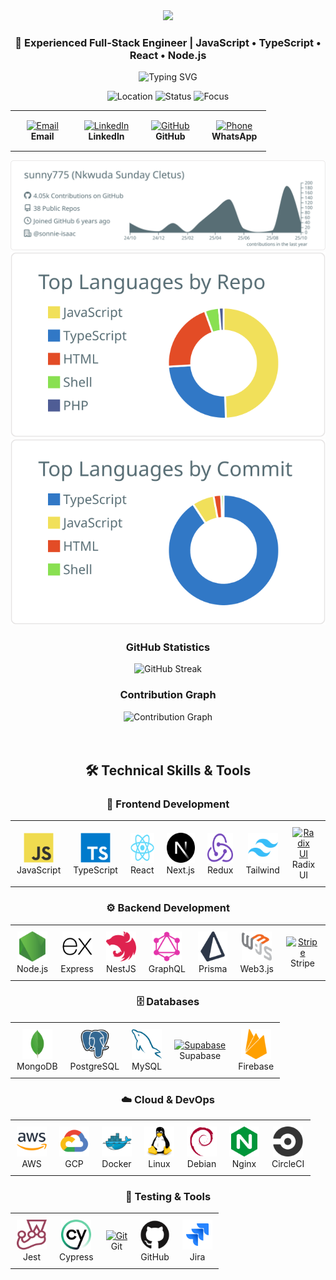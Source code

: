 <div align="center">
  
<img src="https://capsule-render.vercel.app/api?type=waving&height=300&color=eeeeee&text=👋%20Hi,%20I'm%20Sunday%20Nkwuda&fontSize=50&descAlign=66&descAlignY=66"/>

### 🚀 Experienced Full-Stack Engineer | JavaScript • TypeScript • React • Node.js

<p align="center">
  <img src="https://readme-typing-svg.herokuapp.com?font=Fira+Code&weight=600&size=28&duration=3000&pause=1000&color=0077B5&center=true&vCenter=true&width=1000&lines=Full-Stack+Engineer+%7C+AI+Innovator;React+%2B+Node.js+%2B+TypeScript+Expert;Building+AI-Powered+Applications;Open+Source+Contributor;Crafting+Scalable%2C+High-Performance+Solutions;6%2B+Years+Building+for+Global+Clients" alt="Typing SVG" />
</p>

<div align="center">
  <img src="https://img.shields.io/badge/📍_Location-Lagos,_Nigeria_(UTC+1)-blue?style=for-the-badge&labelColor=000000" alt="Location"/>
  <img src="https://img.shields.io/badge/💼_Status-Available_for_Projects-brightgreen?style=for-the-badge&labelColor=000000" alt="Status"/>
  <img src="https://img.shields.io/badge/🎯_Focus-Full--Stack_Development-orange?style=for-the-badge&labelColor=000000" alt="Focus"/>
</div>

<table>
  <tr>
    <td align="center" width="25%" style="padding: 15px;">
      <a href="mailto:scletus40@gmail.com">
        <img src="https://img.shields.io/badge/Email-D14836?style=for-the-badge&logo=gmail&logoColor=white" alt="Email" />
      </a>
      <br><strong>Email</strong>
    </td>
    <td align="center" width="25%" style="padding: 15px;">
      <a href="https://linkedin.com/in/sunday">
        <img src="https://img.shields.io/badge/LinkedIn-0077B5?style=for-the-badge&logo=linkedin&logoColor=white" alt="LinkedIn" />
      </a>
      <br><strong>LinkedIn</strong>
    </td>
    <td align="center" width="25%" style="padding: 15px;">
      <a href="https://github.com/sunny775">
        <img src="https://img.shields.io/badge/GitHub-100000?style=for-the-badge&logo=github&logoColor=white" alt="GitHub" />
      </a>
      <br><strong>GitHub</strong>
    </td>
    <td align="center" width="25%" style="padding: 15px;">
      <a href="https://api.whatsapp.com/send?phone=2347069746873">
        <img src="https://img.shields.io/badge/Phone-25D366?style=for-the-badge&logo=whatsapp&logoColor=white" alt="Phone" />
      </a>
      <br><strong>WhatsApp</strong>
    </td>
  </tr>
</table>
</div>


<p  align="center">
  <img src="https://raw.githubusercontent.com/sunny775/sunny775/main/profile-summary-card-output/default/0-profile-details.svg" alt="github stats"></br>
  <img src="https://raw.githubusercontent.com/sunny775/sunny775/main/profile-summary-card-output/default/1-repos-per-language.svg">
  <img src="https://raw.githubusercontent.com/sunny775/sunny775/main/profile-summary-card-output/default/2-most-commit-language.svg"></br>
</p>



<div align="center">

### GitHub Statistics
<img src="https://github-readme-streak-stats.herokuapp.com/?user=sunny775" alt="GitHub Streak" width="48%"/>

### Contribution Graph
<img src="https://github-readme-activity-graph.vercel.app/graph?username=sunny775&theme=github-light" alt="Contribution Graph"/>


</div>

<br />
<br />
<div align="center">

## 🛠️ Technical Skills & Tools

<div align="center">

### 🎨 Frontend Development
<table>
  <tr>
    <td align="center" style="padding: 10px;">
      <a href="https://developer.mozilla.org/en-US/docs/Web/JavaScript" target="_blank">
        <img src="https://raw.githubusercontent.com/devicons/devicon/master/icons/javascript/javascript-original.svg" width="48" height="48" alt="JavaScript" />
      </a>
      <br>JavaScript
    </td>
    <td align="center" style="padding: 10px;">
      <a href="https://www.typescriptlang.org/" target="_blank">
        <img src="https://raw.githubusercontent.com/devicons/devicon/master/icons/typescript/typescript-original.svg" width="48" height="48" alt="TypeScript" />
      </a>
      <br>TypeScript
    </td>
    <td align="center" style="padding: 10px;">
      <a href="https://react.dev/" target="_blank">  
        <img src="https://raw.githubusercontent.com/devicons/devicon/master/icons/react/react-original.svg" width="48" height="48" alt="React" />
      </a>
      <br>React
    </td>
    <td align="center" style="padding: 10px;">
      <a href="https://nextjs.org/" target="_blank">  
        <img src="https://raw.githubusercontent.com/devicons/devicon/master/icons/nextjs/nextjs-original.svg" width="48" height="48" alt="Next.js" />
      </a>
      <br>Next.js
    </td>
    <td align="center" style="padding: 10px;">
      <a href="https://redux.js.org/" target="_blank">
        <img src="https://raw.githubusercontent.com/devicons/devicon/master/icons/redux/redux-original.svg" width="48" height="48" alt="Redux" />
      </a>
      <br>Redux
    </td>
    <td align="center" style="padding: 10px;">
      <a href="https://tailwindcss.com/" target="_blank">          
        <img src="https://raw.githubusercontent.com/devicons/devicon/master/icons/tailwindcss/tailwindcss-original.svg" width="48" height="48" alt="Tailwind CSS" />
      </a>
      <br>Tailwind
    </td>
    <td align="center" style="padding: 10px;">
      <a href="https://www.radix-ui.com/" target="_blank">
        <img src="https://cdn.worldvectorlogo.com/logos/radix-ui.svg" width="48" height="48" alt="Radix UI" />
      </a>
      <br>Radix UI
    </td>
    <td align="center" style="padding: 10px;">
      <a href="https://storybook.js.org/" target="_blank">
        <img src="https://raw.githubusercontent.com/devicons/devicon/master/icons/storybook/storybook-original.svg" width="48" height="48" alt="Storybook" />
      </a>
      <br>Storybook
    </td>
  </tr>
</table>

### ⚙️ Backend Development
<table>
  <tr>
    <td align="center" style="padding: 10px;">
      <a href="https://nodejs.org/" target="_blank">  
        <img src="https://raw.githubusercontent.com/devicons/devicon/master/icons/nodejs/nodejs-original.svg" width="48" height="48" alt="Node.js" />
      </a>
      <br>Node.js
    </td>
    <td align="center" style="padding: 10px;">
      <a href="https://expressjs.com/" target="_blank">  
        <img src="https://raw.githubusercontent.com/devicons/devicon/master/icons/express/express-original.svg" width="48" height="48" alt="Express" />
      </a>
      <br>Express
    </td>
    <td align="center" style="padding: 10px;">
      <a href="https://nestjs.com/" target="_blank">    
        <img src="https://raw.githubusercontent.com/devicons/devicon/master/icons/nestjs/nestjs-original.svg" width="48" height="48" alt="NestJS" />
      </a>
      <br>NestJS
    </td>
    <td align="center" style="padding: 10px;">
      <a href="https://graphql.org/" target="_blank">
        <img src="https://raw.githubusercontent.com/devicons/devicon/master/icons/graphql/graphql-plain.svg" width="48" height="48" alt="GraphQL" />
      </a>
      <br>GraphQL
    </td>
    <td align="center" style="padding: 10px;">
      <a href="https://www.prisma.io/" target="_blank">
        <img src="https://raw.githubusercontent.com/devicons/devicon/master/icons/prisma/prisma-original.svg" width="48" height="48" alt="Prisma" />
      </a>
      <br>Prisma
    </td>
    <td align="center" style="padding: 10px;">
      <a href="https://web3js.readthedocs.io/" target="_blank">
        <img src="https://raw.githubusercontent.com/devicons/devicon/master/icons/web3js/web3js-original.svg" width="48" height="48" alt="Web3.js" />
      </a>
      <br>Web3.js
    </td>
    <td align="center" style="padding: 10px;">
      <a href="https://stripe.com/" target="_blank">
        <img src="https://www.vectorlogo.zone/logos/stripe/stripe-icon.svg" width="48" height="48" alt="Stripe" />
      </a>
      <br>Stripe
    </td>
  </tr>
</table>

### 🗄️ Databases
<table>
  <tr>
    <td align="center" style="padding: 10px;">
      <a href="https://www.mongodb.com/" target="_blank">
        <img src="https://raw.githubusercontent.com/devicons/devicon/master/icons/mongodb/mongodb-original.svg" width="48" height="48" alt="MongoDB" />
      </a>
      <br>MongoDB
    </td>
    <td align="center" style="padding: 10px;">
      <a href="https://www.postgresql.org/" target="_blank">
        <img src="https://raw.githubusercontent.com/devicons/devicon/master/icons/postgresql/postgresql-original.svg" width="48" height="48" alt="PostgreSQL" />
      </a>
      <br>PostgreSQL
    </td>
    <td align="center" style="padding: 10px;">
      <a href="https://www.mysql.com/" target="_blank">
        <img src="https://raw.githubusercontent.com/devicons/devicon/master/icons/mysql/mysql-original.svg" width="48" height="48" alt="MySQL" />
      </a>
      <br>MySQL
    </td>
    <td align="center" style="padding: 10px;">
      <a href="https://supabase.com/" target="_blank">
        <img src="https://www.vectorlogo.zone/logos/supabase/supabase-icon.svg" width="48" height="48" alt="Supabase" />
      </a>
      <br>Supabase
    </td>
    <td align="center" style="padding: 10px;">
      <a href="https://firebase.google.com/" target="_blank">
        <img src="https://raw.githubusercontent.com/devicons/devicon/master/icons/firebase/firebase-plain.svg" width="48" height="48" alt="Firebase" />
      </a>
      <br>Firebase
    </td>
  </tr>
</table>

### ☁️ Cloud & DevOps
<table>
  <tr>
    <td align="center" style="padding: 10px;">
      <a href="https://aws.amazon.com/" target="_blank">
        <img src="https://raw.githubusercontent.com/devicons/devicon/refs/heads/master/icons/amazonwebservices/amazonwebservices-original-wordmark.svg" width="48" height="48" alt="AWS" />
      </a>
      <br>AWS
    </td>
    <td align="center" style="padding: 10px;">
      <a href="https://cloud.google.com/" target="_blank">
        <img src="https://raw.githubusercontent.com/devicons/devicon/master/icons/googlecloud/googlecloud-original.svg" width="48" height="48" alt="GCP" />
      </a>
      <br>GCP
    </td>
    <td align="center" style="padding: 10px;">
      <a href="https://www.docker.com/" target="_blank">
        <img src="https://raw.githubusercontent.com/devicons/devicon/master/icons/docker/docker-original.svg" width="48" height="48" alt="Docker" />
      </a>
      <br>Docker
    </td>
    <td align="center" style="padding: 10px;">
      <a href="https://www.linux.org/" target="_blank">
        <img src="https://raw.githubusercontent.com/devicons/devicon/master/icons/linux/linux-original.svg" width="48" height="48" alt="Linux" />
      </a>
      <br>Linux
    </td>
    <td align="center" style="padding: 10px;">
      <a href="https://www.debian.org/" target="_blank">
        <img src="https://raw.githubusercontent.com/devicons/devicon/master/icons/debian/debian-original.svg" width="48" height="48" alt="Debian" />
      </a>
      <br>Debian
    </td>
    <td align="center" style="padding: 10px;">
      <a href="https://nginx.org/" target="_blank">
        <img src="https://raw.githubusercontent.com/devicons/devicon/master/icons/nginx/nginx-original.svg" width="48" height="48" alt="Nginx" />
      </a>
      <br>Nginx
    </td>
    <td align="center" style="padding: 10px;">
      <a href="https://circleci.com/" target="_blank">
        <img src="https://raw.githubusercontent.com/devicons/devicon/master/icons/circleci/circleci-plain.svg" width="48" height="48" alt="CircleCI" />
      </a>
      <br>CircleCI
    </td>
  </tr>
</table>

### 🧪 Testing & Tools
<table>
  <tr>
    <td align="center" style="padding: 10px;">
      <a href="https://jestjs.io/" target="_blank">
        <img src="https://raw.githubusercontent.com/devicons/devicon/master/icons/jest/jest-plain.svg" width="48" height="48" alt="Jest" />
      </a>
      <br>Jest
    </td>
    <td align="center" style="padding: 10px;">
      <a href="https://www.cypress.io/" target="_blank">
        <img src="https://raw.githubusercontent.com/devicons/devicon/master/icons/cypressio/cypressio-original.svg" width="48" height="48" alt="Cypress" />
      </a>
      <br>Cypress
    </td>
    <td align="center" style="padding: 10px;">
      <a href="https://git-scm.com/" target="_blank">
        <img src="https://www.vectorlogo.zone/logos/git-scm/git-scm-icon.svg" width="48" height="48" alt="Git" />
      </a>
      <br>Git
    </td>
    <td align="center" style="padding: 10px;">
      <a href="https://github.com/" target="_blank">
        <img src="https://raw.githubusercontent.com/devicons/devicon/master/icons/github/github-original.svg" width="48" height="48" alt="GitHub" />
      </a>
      <br>GitHub
    </td>
    <td align="center" style="padding: 10px;">
      <a href="https://www.atlassian.com/software/jira" target="_blank">
        <img src="https://raw.githubusercontent.com/devicons/devicon/master/icons/jira/jira-original.svg" width="48" height="48" alt="Jira" />
      </a>
      <br>Jira
    </td>
  </tr>
</table>

</div>

</div>
